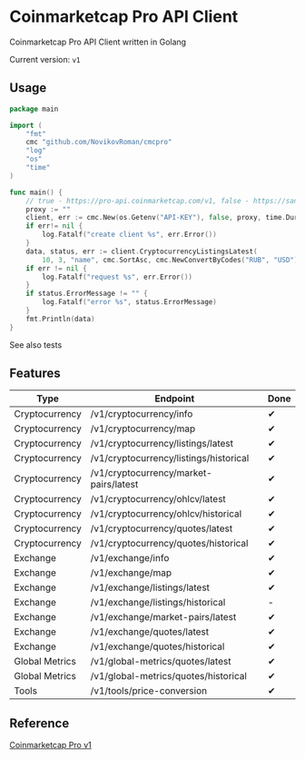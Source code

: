 # Coinmarketcap Pro API Client

Coinmarketcap Pro API Client written in Golang

Current version: `v1`

## Usage
```go
package main

import (
	"fmt"
	cmc "github.com/NovikovRoman/cmcpro"
	"log"
	"os"
	"time"
)

func main() {
	// true - https://pro-api.coinmarketcap.com/v1, false - https://sandbox-api.coinmarketcap.com/v1
	proxy := ""
	client, err := cmc.New(os.Getenv("API-KEY"), false, proxy, time.Duration(time.Second * 15))
	if err!= nil {
		log.Fatalf("create client %s", err.Error())
	}
	data, status, err := client.CryptocurrencyListingsLatest(
		10, 3, "name", cmc.SortAsc, cmc.NewConvertByCodes("RUB", "USD"), cmc.All)
	if err != nil {
		log.Fatalf("request %s", err.Error())
	}
	if status.ErrorMessage != "" {
		log.Fatalf("error %s", status.ErrorMessage)
	}
	fmt.Println(data)
}
```

See also tests

## Features
| Type           | Endpoint                               | Done |
|----------------|----------------------------------------|-------------|
| Cryptocurrency | /v1/cryptocurrency/info                | ✔ |
| Cryptocurrency | /v1/cryptocurrency/map                 | ✔ |
| Cryptocurrency | /v1/cryptocurrency/listings/latest     | ✔ |
| Cryptocurrency | /v1/cryptocurrency/listings/historical | ✔ |
| Cryptocurrency | /v1/cryptocurrency/market-pairs/latest | ✔ |
| Cryptocurrency | /v1/cryptocurrency/ohlcv/latest        | ✔ |
| Cryptocurrency | /v1/cryptocurrency/ohlcv/historical    | ✔ |
| Cryptocurrency | /v1/cryptocurrency/quotes/latest       | ✔ |
| Cryptocurrency | /v1/cryptocurrency/quotes/historical   | ✔ |
| Exchange       | /v1/exchange/info                      | ✔ |
| Exchange       | /v1/exchange/map                       | ✔ |
| Exchange       | /v1/exchange/listings/latest           | ✔ |
| Exchange       | /v1/exchange/listings/historical       | - |
| Exchange       | /v1/exchange/market-pairs/latest       | ✔ |
| Exchange       | /v1/exchange/quotes/latest             | ✔ |
| Exchange       | /v1/exchange/quotes/historical         | ✔ |
| Global Metrics | /v1/global-metrics/quotes/latest       | ✔ |
| Global Metrics | /v1/global-metrics/quotes/historical   | ✔ |
| Tools          | /v1/tools/price-conversion             | ✔ |

## Reference
[Coinmarketcap Pro v1](https://pro.coinmarketcap.com/api/v1)

